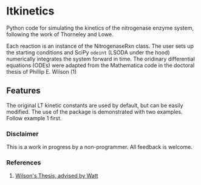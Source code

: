 # ltkinetics
Python code for simulating the kinetics of the nitrogenase enzyme system,
following the work of Thorneley and Lowe. 

Each reaction is an instance of the NitrogenaseRxn class. 
The user sets up the starting conditions and SciPy `odeint` (LSODA under the hood) numerically integrates the system forward in time. 
The oridinary differential equations (ODEs) were adapted from the Mathematica code in the doctoral thesis of Phillip E. Wilson (1) 


## Features
The original LT kinetic constants are used by default, but can be easily modified. 
The use of the package is demonstrated with two examples. Follow example 1 first. 


### Disclaimer
This is a work in progress by a non-programmer. All feedback is welcome. 


### References
1. [Wilson's Thesis, advised by Watt](https://scholarsarchive.byu.edu/etd/516/)
